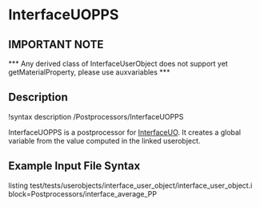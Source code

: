 # InterfaceUOPPS

## IMPORTANT NOTE
*** Any derived class of InterfaceUserObject does not support yet getMaterialProperty, please use auxvariables ***

## Description
!syntax description /Postprocessors/InterfaceUOPPS

InterfaceUOPPS is a postprocessor for [InterfaceUO](/InterfaceUO.md).
It creates a global variable from the value computed in the linked userobject.

## Example Input File Syntax

listing test/tests/userobjects/interface_user_object/interface_user_object.i block=Postprocessors/interface_average_PP
